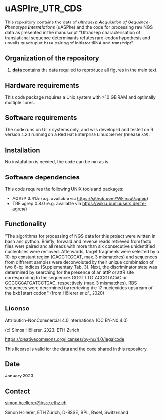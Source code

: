 # uASPIre_UTR_CDS

This repository contains the data of _**u**ltradeep **A**cquisition of **S**equence-**P**henotype **I**nter**re**lations_ (uASPIre) and the code for processing raw NGS data as presented in the manuscript "Ultradeep characterisation of translational sequence determinants refutes rare-codon hypothesis and unveils quadruplet base pairing of initiator tRNA and transcript".


## Organization of the repository

1. [**data**](data) contains the data required to reproduce all figures in the main text.


## Hardware requirements
This code package requires a Unix system with >10 GB RAM and optimally multiple cores.


## Software requirements
The code runs on Unix systems only, and was developed and tested on R version 4.2.1 running on a Red Hat Enterprise Linux Server (release 7.9).


## Installation
No installation is needed, the code can be run as is.


## Software dependencies
This code requires the following UNIX tools and packages:

+ AGREP 3.41.5 (e.g. available via https://github.com/Wikinaut/agrep)
+ TRE agrep 0.8.0 (e.g. available via https://wiki.ubuntuusers.de/tre-agrep/)


## Functionality
"The algorithms for processing of NGS data for this project were written in bash and python. Briefly, forward and reverse reads retrieved from fastq files were paired and all reads with more than six consecutive unidentified nucleotides were removed. Afterwards, target fragments were selected by a 10-bp constant region (GAGCTCGCAT, max. 3 mismatches) and sequences from different samples were deconvoluted by their unique combination of two 6-bp indices (Supplementary Tab. 3). Next, the discriminator state was determined by searching for the presence of an attP or attR site corresponding to the sequences GGGTTTGTACCGTACAC or GCCCGGATGATCCTGAC, respectively (max. 3 mismatches). RBS sequences were determined by retrieving the 17 nucleotides upstream of the bxb1 start codon." (from Höllerer _et al_., 2020)


## License
Attribution-NonCommercial 4.0 International (CC BY-NC 4.0)

(c) Simon Höllerer, 2023, ETH Zurich

https://creativecommons.org/licenses/by-nc/4.0/legalcode

This license is valid for the data and the code shared in this repository.


## Date
January 2023

## Contact
simon.hoellerer@bsse.ethz.ch

Simon Höllerer, ETH Zürich, D-BSSE, BPL, Basel, Switzerland 
